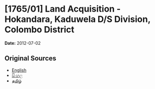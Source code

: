 # [1765/01] Land Acquisition - Hokandara, Kaduwela D/S Division, Colombo District

**Date:** 2012-07-02

## Original Sources

- [English](https://documents.gov.lk/view/extra-gazettes/2012/7/1765-01_E.pdf)
- [සිංහල](https://documents.gov.lk/view/extra-gazettes/2012/7/1765-01_S.pdf)
- [தமிழ்](https://documents.gov.lk/view/extra-gazettes/2012/7/1765-01_T.pdf)
